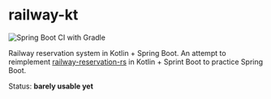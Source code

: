 # railway-kt

![Spring Boot CI with Gradle](https://github.com/Logarithmus/railway-kt/workflows/Spring%20Boot%20CI%20with%20Gradle/badge.svg)

Railway reservation system in Kotlin + Spring Boot.
An attempt to reimplement [railway-reservation-rs](https://github.com/Logarithmus/railway-reservation-rs) in Kotlin + Sprint Boot to practice Spring Boot.

Status: **barely usable yet**
